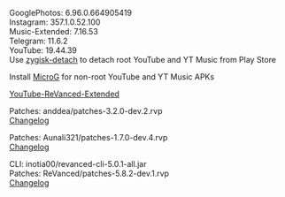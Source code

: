 GooglePhotos: 6.96.0.664905419  
Instagram: 357.1.0.52.100  
Music-Extended: 7.16.53  
Telegram: 11.6.2  
YouTube: 19.44.39  
Use [zygisk-detach](https://github.com/j-hc/zygisk-detach) to detach root YouTube and YT Music from Play Store  

Install [MicroG](https://github.com/WSTxda/MicroG-RE/releases) for non-root YouTube and YT Music APKs  

[YouTube-ReVanced-Extended](https://github.com/saqie1393/Anddea-YT)
  
Patches: anddea/patches-3.2.0-dev.2.rvp  
[Changelog](https://github.com/anddea/revanced-patches/releases/tag/v3.2.0-dev.2)

Patches: Aunali321/patches-1.7.0-dev.4.rvp  
[Changelog](https://github.com/Aunali321/ReVancedExperiments/releases/tag/v1.7.0-dev.4)

CLI: inotia00/revanced-cli-5.0.1-all.jar  
Patches: ReVanced/patches-5.8.2-dev.1.rvp  
[Changelog](https://github.com/ReVanced/revanced-patches/releases/tag/v5.8.2-dev.1)  
